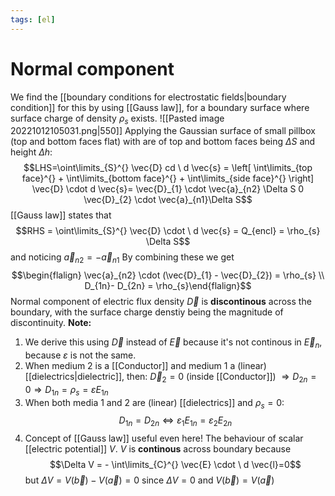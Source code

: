 ```yaml
---
tags: [el]
---
```

# Normal component
We find the [[boundary conditions for electrostatic fields|boundary condition]] for this by using [[Gauss law]], for a boundary surface where surface charge of density $\rho_{s}$ exists.
![[Pasted image 20221012105031.png|550]]
Applying the Gaussian surface of small pillbox (top and bottom faces flat) with are of top and bottom faces being $\Delta S$ and height $\Delta h$:
$$LHS=\oint\limits_{S}^{} \vec{D} cd \ d \vec{s} = \left[ \int\limits_{top face}^{} + \int\limits_{bottom face}^{}  + \int\limits_{side face}^{}   \right] \vec{D} \cdot d \vec{s}= \vec{D}_{1} \cdot \vec{a}_{n2} \Delta S 0 \vec{D}_{2} \cdot \vec{a}_{n1}\Delta S$$
[[Gauss law]] states that
$$RHS = \oint\limits_{S}^{} \vec{D} \cdot \ d \vec{s} = Q_{encl} = \rho_{s} \Delta S$$
and noticing $\vec{a}_{n2} = -\vec{a}_{n1}$
By combining these we get $$\begin{flalign}  \vec{a}_{n2} \cdot (\vec{D}_{1} - \vec{D}_{2}) = \rho_{s} \\ D_{1n}- D_{2n} = \rho_{s}\end{flalign}$$
Normal component of electric flux density $\vec{D}$ is **discontinous** across the boundary, with the surface charge denstiy being the magnitude of discontinuity.
**Note:**
1) We derive this using $\vec{D}$ instead of $\vec{E}$ because it's not continous in $\vec{E}_{n}$, because $\varepsilon$ is not the same.
2) When medium 2 is a [[Conductor]] and medium 1 a (linear) [[dielectrics|dielectric]], then: $\vec{D}_{2}=0$ (inside [[Conductor]]) $\Rightarrow D_{2n}=0 \Rightarrow D_{1n} = \rho_{s}= \varepsilon E_{1n}$
3) When both media 1 and 2 are (linear) [[dielectrics]] and $\rho_{s}= 0$: $$D_{1n}=D_{2n} \Leftrightarrow \varepsilon_{1}E_{1n} = \varepsilon_{2}E_{2n}$$
4) Concept of [[Gauss law]] useful even here! The behaviour of scalar [[electric potential]] $V$. $V$ is **continous** across boundary because $$\Delta V = - \int\limits_{C}^{} \vec{E} \cdot \ d \vec{l}=0$$ but $\Delta V = V(\vec{b})-V(\vec{a}) = 0$  since $\Delta V = 0$ and $V(\vec{b}) = V(\vec{a})$